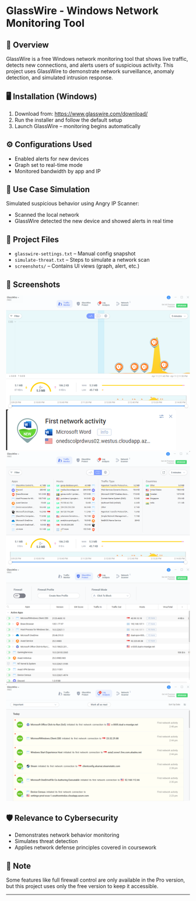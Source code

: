 # GlassWire - Windows Network Monitoring Tool

## 📌 Overview
GlassWire is a free Windows network monitoring tool that shows live traffic, detects new connections, and alerts users of suspicious activity. This project uses GlassWire to demonstrate network surveillance, anomaly detection, and simulated intrusion response.

## 🖥️ Installation (Windows)
1. Download from: https://www.glasswire.com/download/
2. Run the installer and follow the default setup
3. Launch GlassWire – monitoring begins automatically

## ⚙️ Configurations Used
- Enabled alerts for new devices
- Graph set to real-time mode
- Monitored bandwidth by app and IP

## 🧪 Use Case Simulation
Simulated suspicious behavior using Angry IP Scanner:
- Scanned the local network
- GlassWire detected the new device and showed alerts in real time

## 📂 Project Files
- `glasswire-settings.txt` – Manual config snapshot
- `simulate-threat.txt` – Steps to simulate a network scan
- `screenshots/` – Contains UI views (graph, alert, etc.)

## 📸 Screenshots
![Network Graph](screenshots/graph.png)
![Alert Popup](screenshots/alerts.png)
![Apps](screenshots/apps.png)
![Activity Review](screenshots/activity.png)
![Logs](screenshots/logs.png)

## 🛡️ Relevance to Cybersecurity
- Demonstrates network behavior monitoring
- Simulates threat detection
- Applies network defense principles covered in coursework

## 🧠 Note
Some features like full firewall control are only available in the Pro version, but this project uses only the free version to keep it accessible.

---
